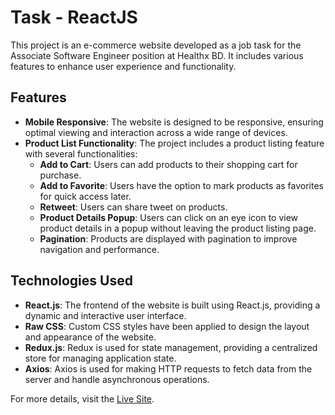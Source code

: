 # Task - ReactJS

This project is an e-commerce website developed as a job task for the Associate Software Engineer position at Healthx BD. It includes various features to enhance user experience and functionality.

## Features

- **Mobile Responsive**: The website is designed to be responsive, ensuring optimal viewing and interaction across a wide range of devices.
- **Product List Functionality**: The project includes a product listing feature with several functionalities:
  - **Add to Cart**: Users can add products to their shopping cart for purchase.
  - **Add to Favorite**: Users have the option to mark products as favorites for quick access later.
  - **Retweet**: Users can share tweet on products.
  - **Product Details Popup**: Users can click on an eye icon to view product details in a popup without leaving the product listing page.
   - **Pagination**: Products are displayed with pagination to improve navigation and performance.

## Technologies Used

- **React.js**: The frontend of the website is built using React.js, providing a dynamic and interactive user interface.
- **Raw CSS**: Custom CSS styles have been applied to design the layout and appearance of the website.
- **Redux.js**: Redux is used for state management, providing a centralized store for managing application state.
- **Axios**: Axios is used for making HTTP requests to fetch data from the server and handle asynchronous operations.

For more details, visit the [Live Site](https://healthxtask.netlify.app/).
